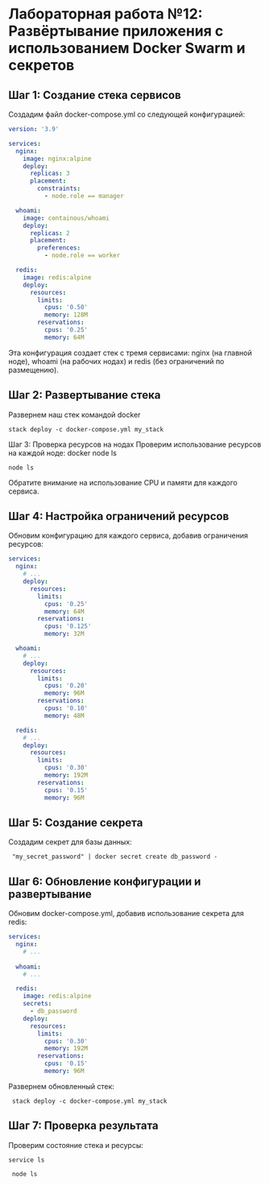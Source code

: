 # Лабораторная работа №12: Развёртывание приложения с использованием Docker Swarm и секретов
## Шаг 1: Создание стека сервисов
Создадим файл docker-compose.yml со следующей конфигурацией:
```yaml
version: '3.9'

services:
  nginx:
    image: nginx:alpine
    deploy:
      replicas: 3
      placement:
        constraints:
          - node.role == manager

  whoami:
    image: containous/whoami
    deploy:
      replicas: 2
      placement:
        preferences:
          - node.role == worker

  redis:
    image: redis:alpine
    deploy:
      resources:
        limits:
          cpus: '0.50'
          memory: 128M
        reservations:
          cpus: '0.25'
          memory: 64M
```
Эта конфигурация создает стек с тремя сервисами: nginx (на главной ноде), whoami (на рабочих нодах) и redis (без ограничений по размещению).
## Шаг 2: Развертывание стека
Развернем наш стек командой docker  
```docker 
stack deploy -c docker-compose.yml my_stack
```
 Шаг 3: Проверка ресурсов на нодах
Проверим использование ресурсов на каждой ноде: docker node ls
```docker
node ls
```
Обратите внимание на использование CPU и памяти для каждого сервиса.
## Шаг 4: Настройка ограничений ресурсов
Обновим конфигурацию для каждого сервиса, добавив ограничения ресурсов:
```yaml 
services:
  nginx:
    # ...
    deploy:
      resources:
        limits:
          cpus: '0.25'
          memory: 64M
        reservations:
          cpus: '0.125'
          memory: 32M

  whoami:
    # ...
    deploy:
      resources:
        limits:
          cpus: '0.20'
          memory: 96M
        reservations:
          cpus: '0.10'
          memory: 48M

  redis:
    # ...
    deploy:
      resources:
        limits:
          cpus: '0.30'
          memory: 192M
        reservations:
          cpus: '0.15'
          memory: 96M
```
## Шаг 5: Создание секрета
Создадим секрет для базы данных:
```echo
 "my_secret_password" | docker secret create db_password -
```
## Шаг 6: Обновление конфигурации и развертывание
Обновим docker-compose.yml, добавив использование секрета для redis:

```yaml 
services:
  nginx:
    # ...
  
  whoami:
    # ...

  redis:
    image: redis:alpine
    secrets:
      - db_password
    deploy:
      resources:
        limits:
          cpus: '0.30'
          memory: 192M
        reservations:
          cpus: '0.15'
          memory: 96M
```
Развернем обновленный стек:
```docker
 stack deploy -c docker-compose.yml my_stack
```
## Шаг 7: Проверка результата
Проверим состояние стека и ресурсы:
```docker 
service ls
```
```docker
 node ls
```





